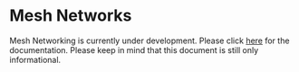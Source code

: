 # Mesh Networks

Mesh Networking is currently under development. Please click [here](https://docs.pycom.io/v/development_release/chapter/tutorials/lora/lora-mesh.html) for the documentation. Please keep in mind that this document is still only informational.

